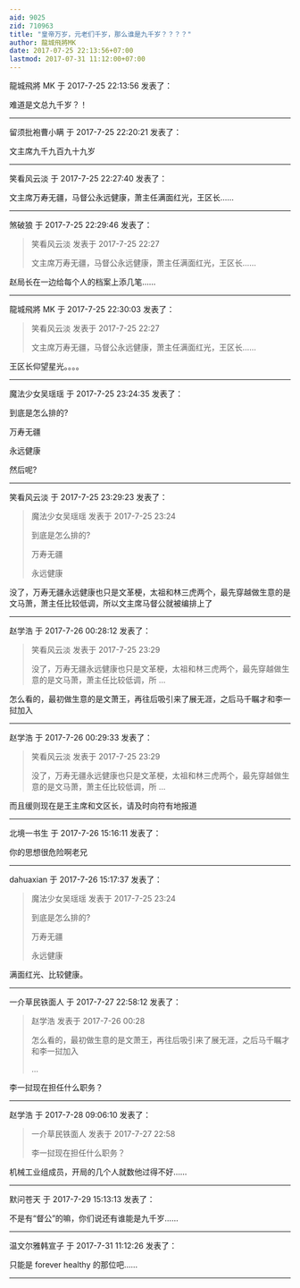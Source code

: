 ```yaml
---
aid: 9025
zid: 710963
title: "皇帝万岁，元老们千岁，那么谁是九千岁？？？？"
author: 龍城飛將MK
date: 2017-07-25 22:13:56+07:00
lastmod: 2017-07-31 11:12:00+07:00
---
```


龍城飛將 MK 于 2017-7-25 22:13:56 发表了：

难道是文总九千岁？！

---

留须批袍曹小瞒 于 2017-7-25 22:20:21 发表了：

文主席九千九百九十九岁

---

笑看风云淡 于 2017-7-25 22:27:40 发表了：

文主席万寿无疆，马督公永远健康，萧主任满面红光，王区长……

---

煞破狼 于 2017-7-25 22:29:46 发表了：

> 笑看风云淡 发表于 2017-7-25 22:27
>
> 文主席万寿无疆，马督公永远健康，萧主任满面红光，王区长……

赵局长在一边给每个人的档案上添几笔……

---

龍城飛將 MK 于 2017-7-25 22:30:03 发表了：

> 笑看风云淡 发表于 2017-7-25 22:27
>
> 文主席万寿无疆，马督公永远健康，萧主任满面红光，王区长……

王区长仰望星光。。。。

---

魔法少女吴瑶瑶 于 2017-7-25 23:24:35 发表了：

到底是怎么排的?

万寿无疆

永远健康

然后呢?

---

笑看风云淡 于 2017-7-25 23:29:23 发表了：

> 魔法少女吴瑶瑶 发表于 2017-7-25 23:24
>
> 到底是怎么排的?
>
> 万寿无疆
>
> 永远健康

没了，万寿无疆永远健康也只是文革梗，太祖和林三虎两个，最先穿越做生意的是文马萧，萧主任比较低调，所以文主席马督公就被编排上了

---

赵学浩 于 2017-7-26 00:28:12 发表了：

> 笑看风云淡 发表于 2017-7-25 23:29
>
> 没了，万寿无疆永远健康也只是文革梗，太祖和林三虎两个，最先穿越做生意的是文马萧，萧主任比较低调，所 ...

怎么看的，最初做生意的是文萧王，再往后吸引来了展无涯，之后马千瞩才和李一挝加入

---

赵学浩 于 2017-7-26 00:29:33 发表了：

> 笑看风云淡 发表于 2017-7-25 23:29
>
> 没了，万寿无疆永远健康也只是文革梗，太祖和林三虎两个，最先穿越做生意的是文马萧，萧主任比较低调，所 ...

而且缓则现在是王主席和文区长，请及时向符有地报道

---

北境一书生 于 2017-7-26 15:16:11 发表了：

你的思想很危险啊老兄

---

dahuaxian 于 2017-7-26 15:17:37 发表了：

> 魔法少女吴瑶瑶 发表于 2017-7-25 23:24
>
> 到底是怎么排的?
>
> 万寿无疆
>
> 永远健康

满面红光、比较健康。

---

一介草民铁面人 于 2017-7-27 22:58:12 发表了：

> 赵学浩 发表于 2017-7-26 00:28
>
> 怎么看的，最初做生意的是文萧王，再往后吸引来了展无涯，之后马千瞩才和李一挝加入
>
> ...

李一挝现在担任什么职务？

---

赵学浩 于 2017-7-28 09:06:10 发表了：

> 一介草民铁面人 发表于 2017-7-27 22:58
>
> 李一挝现在担任什么职务？

机械工业组成员，开局的几个人就数他过得不好……

---

默问苍天 于 2017-7-29 15:13:13 发表了：

不是有“督公”的嘛，你们说还有谁能是九千岁……

---

温文尔雅韩宣子 于 2017-7-31 11:12:26 发表了：

只能是 forever healthy 的那位吧……

---
